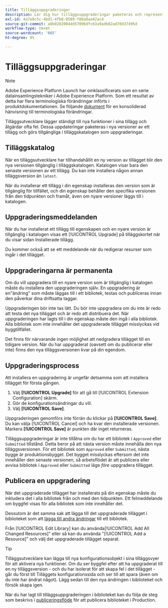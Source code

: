 ```yaml
---
title: Tilläggsuppgraderingar
description: Lär dig hur tilläggsuppgraderingar paketeras och representeras i tilläggskatalogen.
exl-id: 4a7e0c5c-4bd1-4fb8-8509-f88a0aa42ac4
source-git-commit: a8b0282004dd57096dfc63a9adb82ad70d37495d
workflow-type: tm+mt
source-wordcount: '665'
ht-degree: 0%

---
```


# Tilläggsuppgraderingar

>[!NOTE]
>
>Adobe Experience Platform Launch har omklassificerats som en serie datainsamlingstekniker i Adobe Experience Platform. Som ett resultat av detta har flera terminologiska förändringar införts i produktdokumentationen. Se följande [dokument](../../../term-updates.md) för en konsoliderad hänvisning till terminologiska förändringar.

Tilläggsutvecklare lägger ständigt till nya funktioner i sina tillägg och åtgärdar ofta fel. Dessa uppdateringar paketeras i nya versioner av ett tillägg och görs tillgängliga i tilläggskatalogen som uppgraderingar.

## Tilläggskatalog

När en tilläggsutvecklare har tillhandahållit en ny version av tillägget blir den nya versionen tillgänglig i tilläggskatalogen. Katalogen visar bara den senaste versionen av ett tillägg. Du kan inte installera någon annan tilläggsversion än `latest`.

När du installerar ett tillägg i din egenskap installeras den version som är tillgänglig för tillfället, och din egenskap behåller den specifika versionen från den tidpunkten och framåt, även om nyare versioner läggs till i katalogen.

## Uppgraderingsmeddelanden

När du har installerat ett tillägg till egenskapen och en nyare version är tillgänglig i katalogen visas ett [!UICONTROL Upgrade] på tilläggskortet när du visar sidan Installerade tillägg.

Du kommer också att se ett meddelande när du redigerar resurser som ingår i det tillägget.

## Uppgraderingarna är permanenta

Om du vill uppgradera till en nyare version som är tillgänglig i katalogen måste du installera den uppgraderingen själv. En uppgradering är en&quot;ändring&quot; som måste läggas till i ett bibliotek, testas och publiceras innan den påverkar dina driftsatta taggar.

Uppgraderingen bör inte tas lätt. Du bör inte uppgradera om du inte är redo att testa det nya tillägget och är redo att distribuera det. När uppgraderingen har lagts till i din egenskap måste den ingå i alla bibliotek. Alla bibliotek som inte innehåller det uppgraderade tillägget misslyckas vid byggtillfället.

Det finns för närvarande ingen möjlighet att nedgradera tillägget till en tidigare version. När du har uppgraderat (oavsett om du publicerar eller inte) finns den nya tilläggsversionen kvar på din egendom.

## Uppgraderingsprocess

Att installera en uppgradering är ungefär detsamma som att installera tillägget för första gången.

1. Välj **[!UICONTROL Upgrade]** för att gå till [!UICONTROL Extension Configuration] skärm.
1. Gör de konfigurationsändringar du vill.
1. Välj **[!UICONTROL Save]**.

Uppgraderingen genomförs inte förrän du klickar på **[!UICONTROL Save]**. Du kan välja [!UICONTROL Cancel] och ha kvar den installerade versionen. Markera **[!UICONTROL Save]** är punkten där inget returneras.

Tilläggsuppgraderingar är inte tillåtna om du har ett bibliotek i `Approved` eller `Submitted` tillstånd.  Detta beror på att nästa version måste innehålla den nya tilläggsversionen.  För ett bibliotek som `Approved` eller `Submitted`, nästa bygge är produktionsbygget.  Det bygget misslyckas eftersom det inte innehåller den senaste versionen, så arbetsflödet är att publicera eller avvisa bibliotek i `Approved` eller `Submitted` läge _före_ uppgradera tillägget.

## Publicera en uppgradering

När det uppgraderade tillägget har installerats på din egenskap måste du inkludera det i alla bibliotek från och med den tidpunkten. Ett felmeddelande om byggfel visas för alla bibliotek som inte innehåller det.

Dessutom är det samma sak att lägga till det uppgraderade tillägget i biblioteket som att [lägga till andra ändringar](../../publishing/libraries.md) till ett bibliotek.

Från [!UICONTROL Edit Library] kan du använda[!UICONTROL Add All Changed Resources]&quot; eller så kan du använda &quot;[!UICONTROL Add a Resource]&quot; och välj det uppgraderade tillägget separat.

>[!TIP]
>
>Tilläggsutvecklare kan lägga till nya konfigurationsobjekt i sina tilläggsvyer för att aktivera nya funktioner.  Om du ser byggfel efter att ha uppgraderat till en ny tilläggsversion - och du har isolerat för att skapa fel i det tillägget - går du först till Tilläggets konfigurationssida och ser till att spara (även om du inte har ändrat något).  Lägg sedan till den nya ändringen i biblioteket och försök skapa igen.

När du har lagt till tilläggsuppgraderingen i biblioteket kan du följa de steg som beskrivs i [publiceringsflöde](../../publishing/publishing-flow.md) för att publicera biblioteket i Production.
